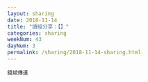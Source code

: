 ```yaml
---
layout: sharing
date: 2018-11-14
title: "讀經分享：【】"
categories: sharing
weekNum: 43
dayNum: 3
permalink: /sharing/2018-11-14-sharing.html
---
```



`錢斌傳道`
